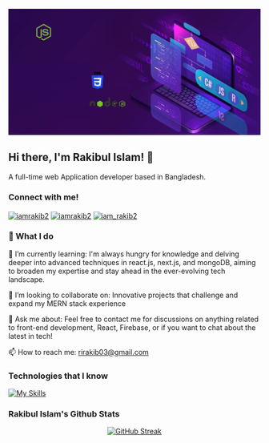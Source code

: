 
![Rakibul Islam!](https://raw.githubusercontent.com/Rakibulislam1/Rakibulislam1/main/assets/Animated-gif.gif "Rakibul Islam")

## Hi there, I'm Rakibul Islam! 👋
A full-time web Application developer based in Bangladesh.

### Connect with me!
<p align="left">
<a href="https://linkedin.com/in/iamrakib2" target="blank"><img align="center" src="https://raw.githubusercontent.com/rahuldkjain/github-profile-readme-generator/master/src/images/icons/Social/linked-in-alt.svg" alt="iamrakib2" height="30" width="40" /></a>
<a href="https://fb.com/iamrakib2" target="blank"><img align="center" src="https://raw.githubusercontent.com/rahuldkjain/github-profile-readme-generator/master/src/images/icons/Social/facebook.svg" alt="iamrakib2" height="30" width="40" /></a>
<a href="https://instagram.com/iam_rakib2" target="blank"><img align="center" src="https://raw.githubusercontent.com/rahuldkjain/github-profile-readme-generator/master/src/images/icons/Social/instagram.svg" alt="iam_rakib2" height="30" width="40" /></a>
</p>

### 🚀 What I do

🌱 I’m currently learning: I'm always hungry for knowledge and delving deeper into advanced techniques in react.js, next.js, and mongoDB, aiming to broaden my expertise and stay ahead in the ever-evolving tech landscape.

👯 I’m looking to collaborate on: Innovative projects that challenge and expand my MERN stack experience

💬 Ask me about:  Feel free to contact me for discussions on anything related to front-end development, React, Firebase, or if you want to chat about the latest in tech!

📫 How to reach me: rirakib03@gmail.com

### Technologies that I know

[![My Skills](https://skillicons.dev/icons?i=html,css,tailwind,js,react,nodejs,express,firebase,mongodb,=light)]()


### Rakibul Islam's Github Stats

<p align="center">
<a href="https://git.io/streak-stats"><img src="https://github-readme-streak-stats.herokuapp.com?user=Rakibulislam1&theme=ambient-gradient&hide_border=true" alt="GitHub Streak" /></a>
</p>





